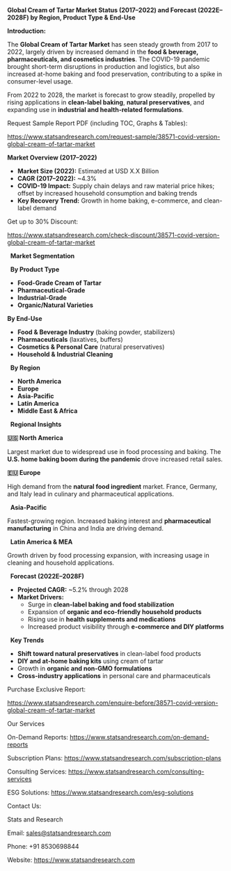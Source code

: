 ﻿**Global Cream of Tartar Market Status (2017–2022) and Forecast (2022E–2028F) by Region, Product Type & End-Use**

**Introduction:**

The **Global Cream of Tartar Market** has seen steady growth from 2017 to 2022, largely driven by increased demand in the **food & beverage, pharmaceuticals, and cosmetics industries**. The COVID-19 pandemic brought short-term disruptions in production and logistics, but also increased at-home baking and food preservation, contributing to a spike in consumer-level usage.

From 2022 to 2028, the market is forecast to grow steadily, propelled by rising applications in **clean-label baking**, **natural preservatives**, and expanding use in **industrial and health-related formulations**.

Request Sample Report PDF (including TOC, Graphs & Tables):

<https://www.statsandresearch.com/request-sample/38571-covid-version-global-cream-of-tartar-market>

**Market Overview (2017–2022)**

- **Market Size (2022):** Estimated at USD X.X Billion
- **CAGR (2017–2022):** ~4.3%
- **COVID-19 Impact:** Supply chain delays and raw material price hikes; offset by increased household consumption and baking trends
- **Key Recovery Trend:** Growth in home baking, e-commerce, and clean-label demand

Get up to 30% Discount:

<https://www.statsandresearch.com/check-discount/38571-covid-version-global-cream-of-tartar-market>

` `**Market Segmentation**

` `**By Product Type**

- **Food-Grade Cream of Tartar**
- **Pharmaceutical-Grade**
- **Industrial-Grade**
- **Organic/Natural Varieties**

**By End-Use**

- **Food & Beverage Industry** (baking powder, stabilizers)
- **Pharmaceuticals** (laxatives, buffers)
- **Cosmetics & Personal Care** (natural preservatives)
- **Household & Industrial Cleaning**

` `**By Region**

- **North America**
- **Europe**
- **Asia-Pacific**
- **Latin America**
- **Middle East & Africa**

` `**Regional Insights**

**🇺🇸 North America**

Largest market due to widespread use in food processing and baking. The **U.S. home baking boom during the pandemic** drove increased retail sales.

**🇪🇺 Europe**

High demand from the **natural food ingredient** market. France, Germany, and Italy lead in culinary and pharmaceutical applications.

` `**Asia-Pacific**

Fastest-growing region. Increased baking interest and **pharmaceutical manufacturing** in China and India are driving demand.

` `**Latin America & MEA**

Growth driven by food processing expansion, with increasing usage in cleaning and household applications.

` `**Forecast (2022E–2028F)**

- **Projected CAGR:** ~5.2% through 2028
- **Market Drivers:**
  - Surge in **clean-label baking and food stabilization**
  - Expansion of **organic and eco-friendly household products**
  - Rising use in **health supplements and medications**
  - Increased product visibility through **e-commerce and DIY platforms**

` `**Key Trends**

- **Shift toward natural preservatives** in clean-label food products
- **DIY and at-home baking kits** using cream of tartar
- Growth in **organic and non-GMO formulations**
- **Cross-industry applications** in personal care and pharmaceuticals


Purchase Exclusive Report:

<https://www.statsandresearch.com/enquire-before/38571-covid-version-global-cream-of-tartar-market>

Our Services

On-Demand Reports: <https://www.statsandresearch.com/on-demand-reports>

Subscription Plans: <https://www.statsandresearch.com/subscription-plans>

Consulting Services: <https://www.statsandresearch.com/consulting-services>

ESG Solutions: <https://www.statsandresearch.com/esg-solutions>



Contact Us:

Stats and Research

Email: <sales@statsandresearch.com>

Phone: +91 8530698844

Website: <https://www.statsandresearch.com>






